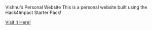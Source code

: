 Vishnu's Personal Website
This is a personal website built using the Hack4Impact Starter Pack!

[Visit it Here!](https://Vishnu-Alachi123.github.io)
